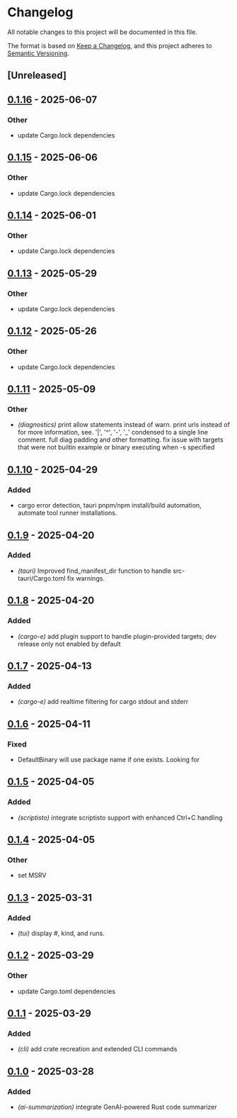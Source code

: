# Changelog

All notable changes to this project will be documented in this file.

The format is based on [Keep a Changelog](https://keepachangelog.com/en/1.0.0/),
and this project adheres to [Semantic Versioning](https://semver.org/spec/v2.0.0.html).

## [Unreleased]

## [0.1.16](https://github.com/davehorner/cargo-e/compare/e_ai_summarize-v0.1.15...e_ai_summarize-v0.1.16) - 2025-06-07

### Other

- update Cargo.lock dependencies

## [0.1.15](https://github.com/davehorner/cargo-e/compare/e_ai_summarize-v0.1.14...e_ai_summarize-v0.1.15) - 2025-06-06

### Other

- update Cargo.lock dependencies

## [0.1.14](https://github.com/davehorner/cargo-e/compare/e_ai_summarize-v0.1.13...e_ai_summarize-v0.1.14) - 2025-06-01

### Other

- update Cargo.lock dependencies

## [0.1.13](https://github.com/davehorner/cargo-e/compare/e_ai_summarize-v0.1.12...e_ai_summarize-v0.1.13) - 2025-05-29

### Other

- update Cargo.lock dependencies

## [0.1.12](https://github.com/davehorner/cargo-e/compare/e_ai_summarize-v0.1.11...e_ai_summarize-v0.1.12) - 2025-05-26

### Other

- update Cargo.lock dependencies

## [0.1.11](https://github.com/davehorner/cargo-e/compare/e_ai_summarize-v0.1.10...e_ai_summarize-v0.1.11) - 2025-05-09

### Other

- *(diagnostics)* print allow statements instead of warn. print urls instead of for more information, see. '|', '^', '-', '_'  condensed to a single line comment. full diag padding and other formatting. fix issue with targets that were not builtin example or binary executing when -s specified

## [0.1.10](https://github.com/davehorner/cargo-e/compare/e_ai_summarize-v0.1.9...e_ai_summarize-v0.1.10) - 2025-04-29

### Added

- cargo error detection, tauri pnpm/npm install/build automation, automate tool runner installations.

## [0.1.9](https://github.com/davehorner/cargo-e/compare/e_ai_summarize-v0.1.8...e_ai_summarize-v0.1.9) - 2025-04-20

### Added

- *(tauri)* Improved find_manifest_dir function to handle src-tauri/Cargo.toml fix warnings.

## [0.1.8](https://github.com/davehorner/cargo-e/compare/e_ai_summarize-v0.1.7...e_ai_summarize-v0.1.8) - 2025-04-20

### Added

- *(cargo-e)* add plugin support to handle plugin-provided targets; dev release only not enabled by default

## [0.1.7](https://github.com/davehorner/cargo-e/compare/e_ai_summarize-v0.1.6...e_ai_summarize-v0.1.7) - 2025-04-13

### Added

- *(cargo-e)* add realtime filtering for cargo stdout and stderr

## [0.1.6](https://github.com/davehorner/cargo-e/compare/e_ai_summarize-v0.1.5...e_ai_summarize-v0.1.6) - 2025-04-11

### Fixed

- DefaultBinary will use package name if one exists.  Looking for

## [0.1.5](https://github.com/davehorner/cargo-e/compare/e_ai_summarize-v0.1.4...e_ai_summarize-v0.1.5) - 2025-04-05

### Added

- *(scriptisto)* integrate scriptisto support with enhanced Ctrl+C handling

## [0.1.4](https://github.com/davehorner/cargo-e/compare/e_ai_summarize-v0.1.3...e_ai_summarize-v0.1.4) - 2025-04-05

### Other

- set MSRV

## [0.1.3](https://github.com/davehorner/cargo-e/compare/e_ai_summarize-v0.1.2...e_ai_summarize-v0.1.3) - 2025-03-31

### Added

- *(tui)* display #, kind, and runs.

## [0.1.2](https://github.com/davehorner/cargo-e/compare/e_ai_summarize-v0.1.1...e_ai_summarize-v0.1.2) - 2025-03-29

### Other

- update Cargo.toml dependencies

## [0.1.1](https://github.com/davehorner/cargo-e/compare/e_ai_summarize-v0.1.0...e_ai_summarize-v0.1.1) - 2025-03-29

### Added

- *(cli)* add crate recreation and extended CLI commands

## [0.1.0](https://github.com/davehorner/cargo-e/releases/tag/e_ai_summarize-v0.1.0) - 2025-03-28

### Added

- *(ai-summarization)* integrate GenAI-powered Rust code summarizer
